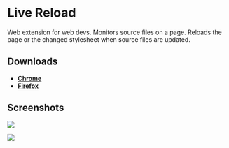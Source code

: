 # Live Reload

Web extension for web devs. Monitors source files on a page. Reloads the page or the changed stylesheet when source files are updated.

## Downloads

 - [**Chrome**](https://chrome.google.com/webstore/detail/live-reload/jcejoncdonagmfohjcdgohnmecaipidc) 
 - [**Firefox**](https://addons.mozilla.org/addon/live-reload/)

## Screenshots

![](https://addons.cdn.mozilla.net/user-media/previews/full/194/194363.png)

![](https://addons.cdn.mozilla.net/user-media/previews/full/194/194362.png)
